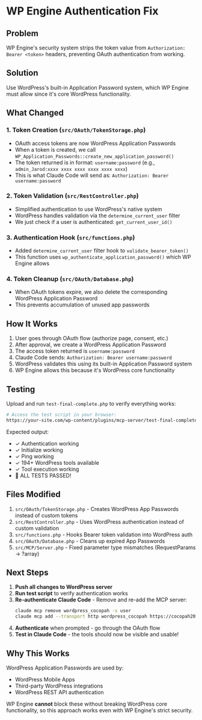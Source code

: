 # WP Engine Authentication Fix

## Problem
WP Engine's security system strips the token value from `Authorization: Bearer <token>` headers, preventing OAuth authentication from working.

## Solution
Use WordPress's built-in Application Password system, which WP Engine must allow since it's core WordPress functionality.

## What Changed

### 1. Token Creation (`src/OAuth/TokenStorage.php`)
- OAuth access tokens are now WordPress Application Passwords
- When a token is created, we call `WP_Application_Passwords::create_new_application_password()`
- The token returned is in format: `username:password` (e.g., `admin_Jarod:xxxx xxxx xxxx xxxx xxxx xxxx`)
- This is what Claude Code will send as: `Authorization: Bearer username:password`

### 2. Token Validation (`src/RestController.php`)
- Simplified authentication to use WordPress's native system
- WordPress handles validation via the `determine_current_user` filter
- We just check if a user is authenticated: `get_current_user_id()`

### 3. Authentication Hook (`src/functions.php`)
- Added `determine_current_user` filter hook to `validate_bearer_token()`
- This function uses `wp_authenticate_application_password()` which WP Engine allows

### 4. Token Cleanup (`src/OAuth/Database.php`)
- When OAuth tokens expire, we also delete the corresponding WordPress Application Password
- This prevents accumulation of unused app passwords

## How It Works

1. User goes through OAuth flow (authorize page, consent, etc.)
2. After approval, we create a WordPress Application Password
3. The access token returned is `username:password`
4. Claude Code sends: `Authorization: Bearer username:password`
5. WordPress validates this using its built-in Application Password system
6. WP Engine allows this because it's WordPress core functionality

## Testing

Upload and run `test-final-complete.php` to verify everything works:

```bash
# Access the test script in your browser:
https://your-site.com/wp-content/plugins/mcp-server/test-final-complete.php
```

Expected output:
- ✓ Authentication working
- ✓ Initialize working
- ✓ Ping working
- ✓ 194+ WordPress tools available
- ✓ Tool execution working
- 🎉 ALL TESTS PASSED!

## Files Modified

1. `src/OAuth/TokenStorage.php` - Creates WordPress App Passwords instead of custom tokens
2. `src/RestController.php` - Uses WordPress authentication instead of custom validation
3. `src/functions.php` - Hooks Bearer token validation into WordPress auth
4. `src/OAuth/Database.php` - Cleans up expired App Passwords
5. `src/MCP/Server.php` - Fixed parameter type mismatches (RequestParams → ?array)

## Next Steps

1. **Push all changes to WordPress server**
2. **Run test script** to verify authentication works
3. **Re-authenticate Claude Code** - Remove and re-add the MCP server:
   ```bash
   claude mcp remove wordpress_cocopah -s user
   claude mcp add --transport http wordpress_cocopah https://cocopah2023dev.wpengine.com/wp-json/mcp/v1/mcp
   ```
4. **Authenticate** when prompted - go through the OAuth flow
5. **Test in Claude Code** - the tools should now be visible and usable!

## Why This Works

WordPress Application Passwords are used by:
- WordPress Mobile Apps
- Third-party WordPress integrations
- WordPress REST API authentication

WP Engine **cannot** block these without breaking WordPress core functionality, so this approach works even with WP Engine's strict security.
